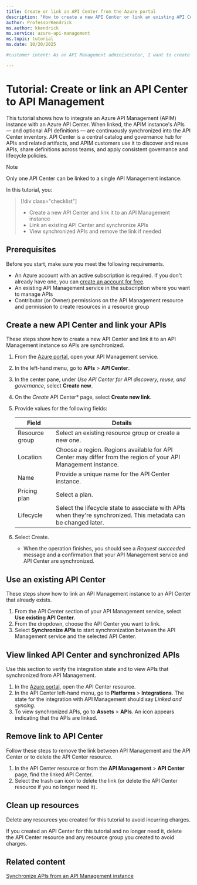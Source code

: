 ```yaml
---
title: Create or link an API Center from the Azure portal
description: "How to create a new API Center or link an existing API Center to an API Management service from the Azure portal."
author: ProfessorKendrick
ms.author: kkendrick
ms.service: azure-api-management
ms.topic: tutorial  
ms.date: 10/20/2025

#customer intent: As an API Management administrator, I want to create or link an API Center so that I can discover, reuse, and govern APIs across linked services.

---
```


# Tutorial: Create or link an API Center to API Management

This tutorial shows how to integrate an Azure API Management (APIM) instance with an Azure API Center. When linked, the APIM instance's APIs — and optional API definitions — are continuously synchronized into the API Center inventory. API Center is a central catalog and governance hub for APIs and related artifacts, and APIM customers use it to discover and reuse APIs, share definitions across teams, and apply consistent governance and lifecycle policies.

> [!NOTE]
> 
> Only one API Center can be linked to a single API Management instance.

In this tutorial, you:

> [!div class="checklist"]
> * Create a new API Center and link it to an API Management instance
> * Link an existing API Center and synchronize APIs
> * View synchronized APIs and remove the link if needed

## Prerequisites

Before you start, make sure you meet the following requirements.

- An Azure account with an active subscription is required. If you don't already have one, you can [create an account for free](https://azure.microsoft.com/pricing/purchase-options/azure-account).
- An existing API Management service in the subscription where you want to manage APIs
- Contributor (or Owner) permissions on the API Management resource and permission to create resources in a resource group

## Create a new API Center and link your APIs

These steps show how to create a new API Center and link it to an API Management instance so APIs are synchronized.

1. From the [Azure portal](https://portal.azure.com), open your API Management service.
1. In the left-hand menu, go to **APIs** > **API Center**.
1. In the center pane, under *Use API Center for API discovery, reuse, and governance*, select **Create new**.
1. On the *Create* API Center* page, select **Create new link**.
1. Provide values for the following fields:

    | Field | Details |
    |---|---|
    | Resource group | Select an existing resource group or create a new one. |
    | Location | Choose a region. Regions available for API Center may differ from the region of your API Management instance. |
    | Name | Provide a unique name for the API Center instance. |
    | Pricing plan | Select a plan. |
    | Lifecycle | Select the lifecycle state to associate with APIs when they're synchronized. This metadata can be changed later. |

1. Select Create. 

    - When the operation finishes, you should see a *Request succeeded* message and a confirmation that your API Management service and API Center are synchronized.

## Use an existing API Center

These steps show how to link an API Management instance to an API Center that already exists.

1. From the API Center section of your API Management service, select **Use existing API Center**.
1. From the dropdown, choose the API Center you want to link.
1. Select **Synchronize APIs** to start synchronization between the API Management service and the selected API Center.

## View linked API Center and synchronized APIs

Use this section to verify the integration state and to view APIs that synchronized from API Management.

1. In the [Azure portal](https://portal.azure.com), open the API Center resource.
2. In the API Center left-hand menu, go to **Platforms** > **Integrations**. 
    The state for the integration with API Management should say *Linked and syncing*. 
1. To view synchronized APIs, go to **Assets** > **APIs**.
    An icon appears indicating that the APIs are linked.

## Remove link to API Center

Follow these steps to remove the link between API Management and the API Center or to delete the API Center resource.

1. In the API Center resource or from the **API Management** > **API Center** page, find the linked API Center.
2. Select the trash can icon to delete the link (or delete the API Center resource if you no longer need it).

## Clean up resources

Delete any resources you created for this tutorial to avoid incurring charges.

If you created an API Center for this tutorial and no longer need it, delete the API Center resource and any resource group you created to avoid charges.

## Related content

[Synchronize APIs from an API Management instance](../../api-center/synchronize-api-management-apis.md)
